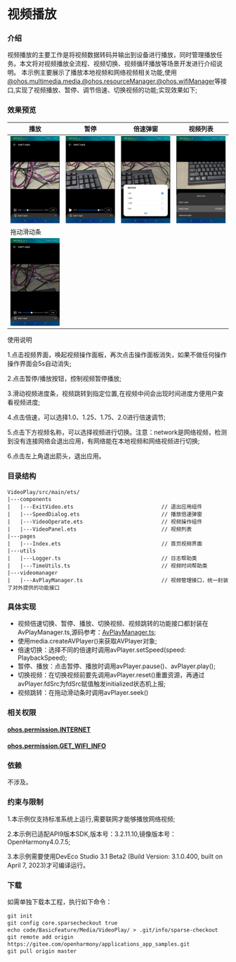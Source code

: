 # 视频播放

### 介绍
视频播放的主要工作是将视频数据转码并输出到设备进行播放，同时管理播放任务。本文将对视频播放全流程、视频切换、视频循环播放等场景开发进行介绍说明。
本示例主要展示了播放本地视频和网络视频相关功能,使用 [@ohos.multimedia.media](https://gitee.com/openharmony/docs/blob/OpenHarmony-3.2-Release/zh-cn/application-dev/reference/apis/js-apis-media.md#bufferinginfotype8),[@ohos.resourceManager](https://gitee.com/openharmony/docs/blob/OpenHarmony-3.2-Release/zh-cn/application-dev/reference/apis/js-apis-resource-manager.md),[@ohos.wifiManager](https://gitee.com/openharmony/docs/blob/OpenHarmony-3.2-Release/zh-cn/application-dev/reference/apis/js-apis-wifiManager.md)等接口,实现了视频播放、暂停、调节倍速、切换视频的功能;实现效果如下;

### 效果预览
| 播放                                       | 暂停                                    | 倍速弹窗                                       | 视频列表                                      |
|------------------------------------------|---------------------------------------|--------------------------------------------|-------------------------------------------|
| ![播放.png](screenshots/devices/播放.png)    | ![暂停.png](screenshots/devices/暂停.png) | ![img_2.png](screenshots/devices/倍速弹窗.png) | ![视频列表.png](screenshots/devices/视频列表.png) |
| 拖动滑动条                                    |
| ![拖动滑动条.png](screenshots/devices/拖动滑动条.png) |

使用说明

1.点击视频界面，唤起视频操作面板，再次点击操作面板消失，如果不做任何操作操作界面会5s自动消失;

2.点击暂停/播放按钮，控制视频暂停播放;

3.滑动视频进度条，视频跳转到指定位置,在视频中间会出现时间进度方便用户查看视频进度;

4.点击倍速，可以选择1.0、1.25、1.75、2.0进行倍速调节;

5.点击下方视频名称，可以选择视频进行切换。注意：network是网络视频，检测到没有连接网络会退出应用，有网络能在本地视频和网络视频进行切换;

6.点击左上角退出箭头，退出应用。

### 目录结构
```
VideoPlay/src/main/ets/
|---components
|   |---ExitVideo.ets                            // 退出应用组件
|   |---SpeedDialog.ets                          // 播放倍速弹窗
|   |---VideoOperate.ets                         // 视频操作组件
|   |---VideoPanel.ets                           // 视频列表
|---pages
|   |---Index.ets                                // 首页视频界面
|---utils
|   |---Logger.ts                                // 日志帮助类
|   |---TimeUtils.ts                             // 视频时间帮助类
|---videomanager                                 
|   |---AvPlayManager.ts                         // 视频管理接口，统一封装了对外提供的功能接口
```

### 具体实现
+ 视频倍速切换、暂停、播放、切换视频、视频跳转的功能接口都封装在AvPlayManager.ts,源码参考：[AvPlayManager.ts](entry%2Fsrc%2Fmain%2Fets%2Fvideomanager%2FAvPlayManager.ts);
+ 使用media.createAVPlayer()来获取AVPlayer对象;
+ 倍速切换：选择不同的倍速时调用avPlayer.setSpeed(speed: PlaybackSpeed);
+ 暂停、播放：点击暂停、播放时调用avPlayer.pause()、avPlayer.play();
+ 切换视频：在切换视频前要先调用avPlayer.reset()重置资源，再通过avPlayer.fdSrc为fdSrc赋值触发initialized状态机上报;
+ 视频跳转：在拖动滑动条时调用avPlayer.seek()

### 相关权限

#### [ohos.permission.INTERNET](https://docs.openharmony.cn/pages/v3.2/zh-cn/application-dev/security/permission-list.md/)
#### [ohos.permission.GET_WIFI_INFO](https://docs.openharmony.cn/pages/v3.2/zh-cn/application-dev/security/permission-list.md/)

### 依赖
不涉及。

### 约束与限制

1.本示例仅支持标准系统上运行,需要联网才能够播放网络视频;

2.本示例已适配API9版本SDK,版本号：3.2.11.10,镜像版本号：OpenHarmony4.0.7.5;

3.本示例需要使用DevEco Studio 3.1 Beta2 (Build Version: 3.1.0.400, built on April 7, 2023)才可编译运行。

### 下载
如需单独下载本工程，执行如下命令：
```
git init
git config core.sparsecheckout true
echo code/BasicFeature/Media/VideoPlay/ > .git/info/sparse-checkout
git remote add origin https://gitee.com/openharmony/applications_app_samples.git
git pull origin master
```